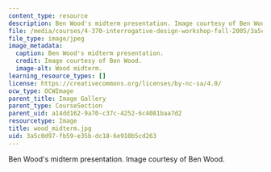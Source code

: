 ```yaml
---
content_type: resource
description: Ben Wood's midterm presentation. Image courtesy of Ben Wood.
file: /media/courses/4-370-interrogative-design-workshop-fall-2005/3a5c0d97fb59e35bdc186e910b5cd263_wood_midterm.jpg
file_type: image/jpeg
image_metadata:
  caption: Ben Wood's midterm presentation.
  credit: Image courtesy of Ben Wood.
  image-alt: Wood midterm.
learning_resource_types: []
license: https://creativecommons.org/licenses/by-nc-sa/4.0/
ocw_type: OCWImage
parent_title: Image Gallery
parent_type: CourseSection
parent_uid: a14dd162-9a70-c37c-4252-6c4081baa7d2
resourcetype: Image
title: wood_midterm.jpg
uid: 3a5c0d97-fb59-e35b-dc18-6e910b5cd263
---
```

Ben Wood's midterm presentation. Image courtesy of Ben Wood.